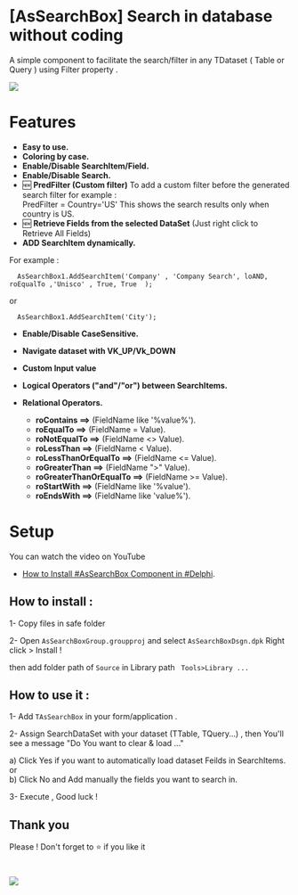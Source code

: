 # [AsSearchBox] Search in database without coding 
A simple component to facilitate the search/filter in any TDataset ( Table or Query ) using Filter property . 
  

![](https://1.bp.blogspot.com/-M1c_gmcWapw/XfxA2oqWQkI/AAAAAAAAApw/rNCtWy3oLjc2quIBhyw1275n4mwWY8a8gCEwYBhgL/s1600/assearchbox.gif)

# Features 

- **Easy to use.**
- **Coloring by case.**
- **Enable/Disable SearchItem/Field.**
- **Enable/Disable Search.**
- :new:  **PredFilter (Custom filter)** 
  To add a custom filter before the generated search filter for example :  
    PredFilter = Country='US' This shows the search results only when country is US.    
- :new:  **Retrieve Fields from the selected DataSet** (Just right click to Retrieve All Fields)  
- **ADD SearchItem dynamically.**
 
 For example :
  
```
  AsSearchBox1.AddSearchItem('Company' , 'Company Search', loAND, roEqualTo ,'Unisco' , True, True  ); 
```
or 
```
  AsSearchBox1.AddSearchItem('City'); 
```

- **Enable/Disable  CaseSensitive.**
- **Navigate dataset with VK_UP/Vk_DOWN**
- **Custom Input value**
- **Logical Operators ("and"/"or") between SearchItems.**
- **Relational Operators.**


   - **roContains ==>**  (FieldName like '%value%').
   - **roEqualTo ==>**  (FieldName = Value). 
   - **roNotEqualTo ==>**  (FieldName <> Value).
   - **roLessThan ==>** (FieldName < Value).
   - **roLessThanOrEqualTo ==>** (FieldName <= Value).
   - **roGreaterThan ==>** (FieldName ">" Value).
   - **roGreaterThanOrEqualTo ==>** (FieldName >= Value).
   - **roStartWith ==>** (FieldName like '%value').
   - **roEndsWith ==>** (FieldName like 'value%').
      

# Setup
You can watch the video on YouTube
   - [How to Install #AsSearchBox Component in #Delphi](https://www.youtube.com/watch?v=LElkT1-9Qzc). 
## How to install :

1- Copy files in safe folder

2- Open `AsSearchBoxGroup.groupproj` and select `AsSearchBoxDsgn.dpk`  Right click > Install !
     
then add folder path of `Source` in Library path
        `  Tools>Library ... `


## How to use it :




1- Add `TAsSearchBox` in your form/application .

2- Assign SearchDataSet with your dataset (TTable, TQuery...) , 
  then You'll see a message "Do You want to clear & load ..." 

   a)  Click Yes if you want to automatically load dataset Feilds in SearchItems.
 or  
   b)  Click No and Add manually the fields you want to search in.
  

3- Execute , Good luck ! 

## Thank you 
Please ! Don't forget to  :star:  if you like it 
# 
  
  
![](https://3.bp.blogspot.com/-RdrPG-ChYpY/XDgvxIQJMLI/AAAAAAAAAgk/nAz6ZqpoBNIkiRVP5v1uIpZkhG8-S8X4wCLcBGAs/s1600/howtouse.gif)
